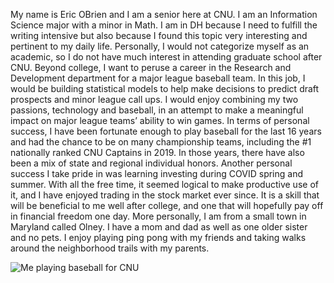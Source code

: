 My name is Eric OBrien and I am a senior here at CNU. I am an Information Science major with a minor in Math. I am in DH because I need to fulfill the writing intensive but also because I found this topic very interesting and pertinent to my daily life. Personally, I would not categorize myself as an academic, so I do not have much interest in attending graduate school after CNU. Beyond college, I want to peruse a career in the Research and Development department for a major league baseball team. In this job, I would be building statistical models to help make decisions to predict draft prospects and minor league call ups. I would enjoy combining my two passions, technology and baseball, in an attempt to make a meaningful impact on major league teams’ ability to win games.
In terms of personal success, I have been fortunate enough to play baseball for the last 16 years and had the chance to be on many championship teams, including the #1 nationally ranked CNU Captains in 2019. In those years, there have also been a mix of state and regional individual honors. Another personal success I take pride in was learning investing during COVID spring and summer. With all the free time, it seemed logical to make productive use of it, and I have enjoyed trading in the stock market ever since. It is a skill that will be beneficial to me well after college, and one that will hopefully pay off in financial freedom one day. 
More personally, I am from a small town in Maryland called Olney. I have a mom and dad as well as one older sister and no pets. I enjoy playing ping pong with my friends and taking walks around the neighborhood trails with my parents. 

![Me playing baseball for CNU]()

